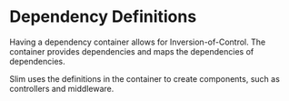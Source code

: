 # Dependency Definitions

Having a dependency container allows for Inversion-of-Control.
The container provides dependencies and maps the dependencies of dependencies.

Slim uses the definitions in the container to create components, such as
controllers and middleware.